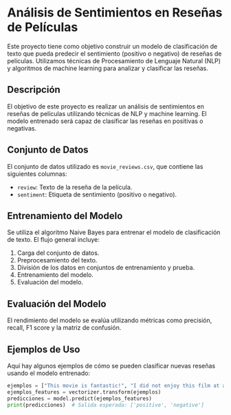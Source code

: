 # Análisis de Sentimientos en Reseñas de Películas

Este proyecto tiene como objetivo construir un modelo de clasificación de texto que pueda predecir el sentimiento (positivo o negativo) de reseñas de películas. Utilizamos técnicas de Procesamiento de Lenguaje Natural (NLP) y algoritmos de machine learning para analizar y clasificar las reseñas.

## Descripción

El objetivo de este proyecto es realizar un análisis de sentimientos en reseñas de películas utilizando técnicas de NLP y machine learning. El modelo entrenado será capaz de clasificar las reseñas en positivas o negativas.

## Conjunto de Datos

El conjunto de datos utilizado es `movie_reviews.csv`, que contiene las siguientes columnas:

- `review`: Texto de la reseña de la película.
- `sentiment`: Etiqueta de sentimiento (positivo o negativo).

## Entrenamiento del Modelo

Se utiliza el algoritmo Naive Bayes para entrenar el modelo de clasificación de texto. El flujo general incluye:

1. Carga del conjunto de datos.
2. Preprocesamiento del texto.
3. División de los datos en conjuntos de entrenamiento y prueba.
4. Entrenamiento del modelo.
5. Evaluación del modelo.

## Evaluación del Modelo

El rendimiento del modelo se evalúa utilizando métricas como precisión, recall, F1 score y la matriz de confusión.

## Ejemplos de Uso

Aquí hay algunos ejemplos de cómo se pueden clasificar nuevas reseñas usando el modelo entrenado:

```python
ejemplos = ["This movie is fantastic!", "I did not enjoy this film at all."]
ejemplos_features = vectorizer.transform(ejemplos)
predicciones = model.predict(ejemplos_features)
print(predicciones)  # Salida esperada: ['positive', 'negative']
